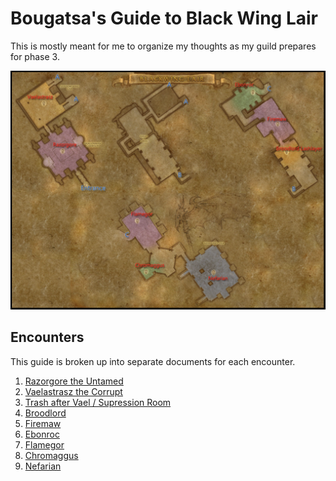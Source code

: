# Bougatsa's Guide to Black Wing Lair

This is mostly meant for me to organize my thoughts as my guild prepares for phase 3.

![map](./images/bwl-map.png)

## Encounters

This guide is broken up into separate documents for each encounter.

1. [Razorgore the Untamed](./razorgore.md)
1. [Vaelastrasz the Corrupt](./vaelastrasz.md)
1. [Trash after Vael / Supression Room](./supressionRoom.md)
1. [Broodlord](./bloodlord.md)
1. [Firemaw](./firemaw.md)
1. [Ebonroc](./ebonroc.md)
1. [Flamegor](./flamegor.md)
1. [Chromaggus](./chromaggus.md)
1. [Nefarian](./nefarian.md)
